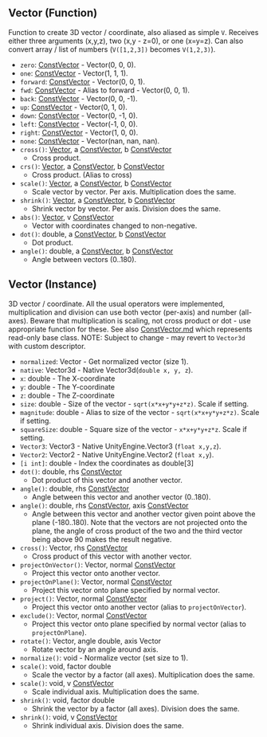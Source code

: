 ## Vector (Function)

Function to create 3D vector / coordinate, also aliased as simple `V`. Receives either three arguments (x,y,z), two (x,y - z=0), or one (x=y=z). Can also convert array / list of numbers (`V([1,2,3])` becomes `V(1,2,3)`).

- `zero`: [ConstVector](ConstVector.md) - Vector(0, 0, 0).
- `one`: [ConstVector](ConstVector.md) - Vector(1, 1, 1).
- `forward`: [ConstVector](ConstVector.md) - Vector(0, 0, 1).
- `fwd`: [ConstVector](ConstVector.md) - Alias to forward - Vector(0, 0, 1).
- `back`: [ConstVector](ConstVector.md) - Vector(0, 0, -1).
- `up`: [ConstVector](ConstVector.md) - Vector(0, 1, 0).
- `down`: [ConstVector](ConstVector.md) - Vector(0, -1, 0).
- `left`: [ConstVector](ConstVector.md) - Vector(-1, 0, 0).
- `right`: [ConstVector](ConstVector.md) - Vector(1, 0, 0).
- `none`: [ConstVector](ConstVector.md) - Vector(nan, nan, nan).
- `cross()`: [Vector](Vector.md), a [ConstVector](ConstVector.md), b [ConstVector](ConstVector.md)
  - Cross product.
- `crs()`: [Vector](Vector.md), a [ConstVector](ConstVector.md), b [ConstVector](ConstVector.md)
  - Cross product. (Alias to cross)
- `scale()`: [Vector](Vector.md), a [ConstVector](ConstVector.md), b [ConstVector](ConstVector.md)
  - Scale vector by vector. Per axis. Multiplication does the same.
- `shrink()`: [Vector](Vector.md), a [ConstVector](ConstVector.md), b [ConstVector](ConstVector.md)
  - Shrink vector by vector. Per axis. Division does the same.
- `abs()`: [Vector](Vector.md), v [ConstVector](ConstVector.md)
  - Vector with coordinates changed to non-negative.
- `dot()`: double, a [ConstVector](ConstVector.md), b [ConstVector](ConstVector.md)
  - Dot product.
- `angle()`: double, a [ConstVector](ConstVector.md), b [ConstVector](ConstVector.md)
  - Angle between vectors (0..180).

## Vector (Instance)

3D vector / coordinate. All the usual operators were implemented,
multiplication and division can use both vector (per-axis) and number (all-axes).
Beware that multiplication is scaling, not cross product or dot - use appropriate function for these.
See also [ConstVector.md](ConstVector) which represents read-only base class.
NOTE: Subject to change - may revert to `Vector3d` with custom descriptor.

- `normalized`: Vector - Get normalized vector (size 1).
- `native`: Vector3d - Native Vector3d(`double x, y, z`).
- `x`: double - The X-coordinate
- `y`: double - The Y-coordinate
- `z`: double - The Z-coordinate
- `size`: double - Size of the vector - `sqrt(x*x+y*y+z*z)`. Scale if setting.
- `magnitude`: double - Alias to size of the vector - `sqrt(x*x+y*y+z*z)`. Scale if setting.
- `squareSize`: double - Square size of the vector - `x*x+y*y+z*z`. Scale if setting.
- `Vector3`: Vector3 - Native UnityEngine.Vector3 (`float x,y,z`).
- `Vector2`: Vector2 - Native UnityEngine.Vector2 (`float x,y`).
- `[i int]`: double - Index the coordinates as double[3]
- `dot()`: double, rhs [ConstVector](ConstVector.md)
  - Dot product of this vector and another vector.
- `angle()`: double, rhs [ConstVector](ConstVector.md)
  - Angle between this vector and another vector (0..180).
- `angle()`: double, rhs [ConstVector](ConstVector.md), axis [ConstVector](ConstVector.md)
  - Angle between this vector and another vector given point above the plane (-180..180). Note that the vectors are not projected onto the plane, the angle of cross product of the two and the third vector being above 90 makes the result negative.
- `cross()`: Vector, rhs [ConstVector](ConstVector.md)
  - Cross product of this vector with another vector.
- `projectOnVector()`: Vector, normal [ConstVector](ConstVector.md)
  - Project this vector onto another vector.
- `projectOnPlane()`: Vector, normal [ConstVector](ConstVector.md)
  - Project this vector onto plane specified by normal vector.
- `project()`: Vector, normal [ConstVector](ConstVector.md)
  - Project this vector onto another vector (alias to `projectOnVector`).
- `exclude()`: Vector, normal [ConstVector](ConstVector.md)
  - Project this vector onto plane specified by normal vector (alias to `projectOnPlane`).
- `rotate()`: Vector, angle double, axis Vector
  - Rotate vector by an angle around axis.
- `normalize()`: void - Normalize vector (set size to 1).
- `scale()`: void, factor double
  - Scale the vector by a factor (all axes). Multiplication does the same.
- `scale()`: void, v [ConstVector](ConstVector.md)
  - Scale individual axis. Multiplication does the same.
- `shrink()`: void, factor double
  - Shrink the vector by a factor (all axes). Division does the same.
- `shrink()`: void, v [ConstVector](ConstVector.md)
  - Shrink individual axis. Division does the same.
